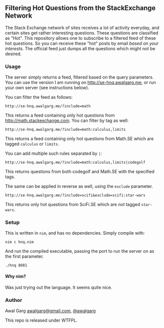## Filtering Hot Questions from the StackExchange Network

The Stack Exchange network of sites receives a lot of activity everyday,
and certain sites get rather interesting questions. These questions
are classified as "Hot". This repository allows one to subscribe to a filtered
feed of these hot questions. So you can receive these "hot" posts by email
*based on your interests*. The official feed just dumps all the questions
which might not be desired.

### Usage

The server simply returns a feed, filtered based on the query parameters.
You can use the version I am running on http://se-hnq.awalgarg.me, or run
your own server (see instructions below).

You can filter the feed as follows:

```
http://se-hnq.awalgarg.me/?include=math
```

This returns a feed containing only hot questions from
http://math.stackexchange.com. You can filter by tag as well:

```
http://se-hnq.awalgarg.me/?include=math:calculus,limits
```

This returns a feed containing only hot questions from Math.SE which
are tagged `calculus` or `limits`.

You can add multiple such rules separated by `|`:

```
http://se-hnq.awalgarg.me/?include=math:calculus,limits|codegolf
```

This returns questions from both codegolf and Math.SE with the specified tags.

The same can be applied in reverse as well, using the `exclude` parameter.

```
http://se-hnq.awalgarg.me/?include=scifi&exclude=scifi:star-wars
```

This returns only hot questions from SciFi.SE which are *not* tagged `star-wars`.

### Setup

This is written in `nim`, and has no dependencies. Simply compile with:

```
nim c hnq.nim
```

And run the compiled executable, passing the port to run the server on as the
first parameter.

```
./hnq 8081
```

#### Why nim?

Was just trying out the language. It seems quite nice.

### Author

Awal Garg <awalgarg@gmail.com>, [@awalgarg](https://twitter.com/awalgarg)

This repo is released under WTFPL.
